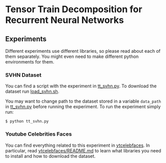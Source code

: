 # Tensor Train Decomposition for Recurrent Neural Networks

## Experiments

Different experiments use different libraries, so please read about each of them separately. You might even need to make different python environments for them.

### SVHN Dataset
You can find a script with the experiment in [tt_svhn.py](tt_svhn.py).
To download the dataset run [load_svhn.sh](load_svhn.sh).

You may want to change path to the dataset stored in a variable `data_path` in [tt_svhn.py](tt_svhn.py) before running the experiment.
To run the experiment simply run:
```
$ python tt_svhn.py
```

### Youtube Celebrities Faces

You can find everything related to this experiment in [ytcelebfaces](ytcelebfaces). In particular, read [ytcelebfaces/README.md](ytcelebfaces/README.md) to learn what libraries you need to install and how to download the dataset.
